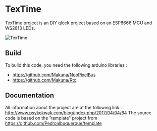 # TexTime

TexTime project is an DIY qlock project based on an ESP8666 MCU and WS2813 LEDs.

![TexTime](https://reho.st/preview/self/be379bd761407b3a657e1c276fe8063ff5d1cf09.jpg)

## Build
To build this code, you need the following arduino libraries : 
- https://github.com/Makuna/NeoPixelBus
- https://github.com/Makuna/Rtc

## Documentation
All information about the project are at the following link : http://www.psykokwak.com/blog/index.php/2017/04/04/64
The source code is based on the "template" project from https://github.com/Pedroalbuquerque/template
